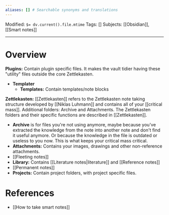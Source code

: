```yaml
---
aliases: [] # Searchable synonyms and translations
---
```

Modified: `$= dv.current().file.mtime`
Tags: []
Subjects: [[Obsidian]], [[Smart notes]]
****

# Overview
**Plugins:** Contain plugin specific files. It makes the vault tidier having these "utility" files outside the core Zettlekasten.
- **Templater**
	- **Templates:** Contain templates/note blocks

**Zettlekasten:** [[Zettlekasten]] refers to the Zettlekasten note taking structure developed by [[Niklas Luhmann]] and contains all of your [[critical mass]].  Additional folders: Archive and Attachments. The Zettlekasten folders and their specific functions are described in [[Zettlekasten]].
- **Archive** is for files you're not using anymore, maybe because you've extracted the knowledge from the note into another note and don't find it useful anymore. Or because the knowledge in the file is outdated or useless to you now. This is what keeps your critical mass critical.
- **Attachments:** Contains your images, drawings and other non-reference attachments.
- [[Fleeting notes]]
- **Library:** Contains [[Literature notes|literature]] and [[Reference notes]]
- [[Permanent notes]]
- **Projects:** Contain project folders, with project specific files.

# References
- [[How to take smart notes]]